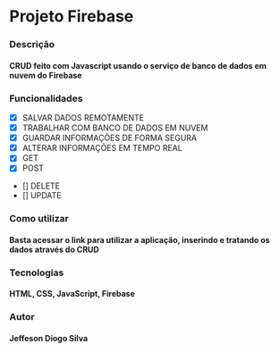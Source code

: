 # <h1>Projeto Firebase</h1>


### Descrição
#### CRUD feito com Javascript usando o serviço de banco de dados em nuvem do Firebase

### Funcionalidades

- [X] SALVAR DADOS REMOTAMENTE <br>
- [X] TRABALHAR COM BANCO DE DADOS EM NUVEM <br>
- [X] GUARDAR INFORMAÇÕES DE FORMA SEGURA <br>
- [X] ALTERAR INFORMAÇÕES EM TEMPO REAL <br>
- [X] GET <br>
- [X] POST <br>
- [] DELETE <br>
- [] UPDATE <br>

### Como utilizar
#### Basta acessar o link para utilizar a aplicação, inserindo e tratando os dados através do CRUD

### Tecnologias
#### HTML, CSS, JavaScript, Firebase 

### Autor 
#### Jeffeson Diogo Silva


